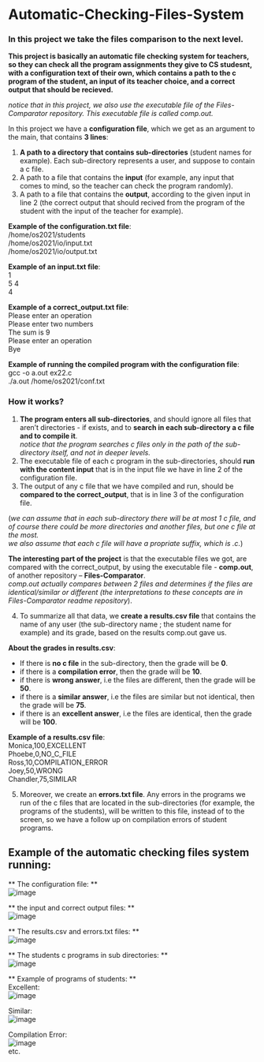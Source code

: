# Automatic-Checking-Files-System  
### In this project we take the files comparison to the next level.  
**This project is basically an automatic file checking system for teachers, so they can check all the program assignments they give to CS studesnt, with a configuration text of their own, which contains a path to the c program of the student, an input of its teacher choice, and a correct output that should be recieved.**    
   
*notice that in this project, we also use the executable file of the Files-Comparator repository. This executable file is called comp.out.*  
  
In this project we have a **configuration file**, which we get as an argument to the main, that contains **3 lines**:
1. **A path to a directory that contains sub-directories** (student names for example). Each sub-directory represents a user, and suppose to contain a c file.  
2. A path to a file that contains the **input** (for example, any input that comes to mind, so the teacher can check the program randomly).  
3. A path to a file that contains the **output**, according to the given input in line 2 (the correct output that should recived from the program of the student with the input of the teacher for example).  
  
**Example of the configuration.txt file**:  
/home/os2021/students  
/home/os2021/io/input.txt  
/home/os2021/io/output.txt  

**Example of an input.txt file**:  
1  
5 4  
4  
  
**Example of a correct_output.txt file**:  
Please enter an operation  
Please enter two numbers  
The sum is 9  
Please enter an operation  
Bye  

**Example of running the compiled program with the configuration file**:  
 gcc -o a.out ex22.c  
 ./a.out /home/os2021/conf.txt  
  
### How it works?  
    
1. **The program enters all sub-directories**, and should ignore all files that aren’t directories - if exists,  and to **search in each sub-directory a c file and to compile it**.  
*notice that the program searches c files only in the path of the sub-directory itself, and not in deeper levels.*
2. The executable file of each c program in the sub-directories, should **run with the content input** that is in the input file we have in line 2 of the configuration file.  
3. The output of any c file that we have compiled and run, should be **compared to the correct_output**, that is in line 3 of the configuration file.  
  
(*we can assume that in each sub-directory there will be at most 1 c file, and of course there could be more directories and another files, but one c file at the most.  
we also assume that each c file will have a propriate suffix, which is .c.*)     
  
**The interesting part of the project** is that the executable files we got, are compared with the correct_output, by using the executable file - **comp.out**, of another repository – **Files-Comparator**.  
*comp.out actually compares between 2 files and determines if the files are identical/similar or different (the interpretations to these concepts are in Files-Comparator readme repository*).  
  
4. To summarize all that data, we **create a results.csv file** that contains the name of any user (the sub-directory name ; the student name for example) and its grade, based on the results comp.out gave us.  
    
**About the grades in results.csv**:  
+ If there is **no c file** in the sub-directory, then the grade will be **0**.  
+ if there is a **compilation error**, then the grade will be **10**.  
+ if there is **wrong answer**, i.e the files are different, then the grade will be **50**.  
+ if there is a **similar answer**, i.e the files are similar but not identical, then the grade will be **75**.  
+ if there is an **excellent answer**, i.e the files are identical, then the grade will be **100**.
    
**Example of a results.csv file**:  
Monica,100,EXCELLENT  
Phoebe,0,NO_C_FILE  
Ross,10,COMPILATION_ERROR  
Joey,50,WRONG  
Chandler,75,SIMILAR  
  
5. Moreover, we create an **errors.txt file**. Any errors in the programs we run of the c files that are located in the sub-directories (for example, the programs of the students), will be written to this file, instead of to the screen, so we have a follow up on compilation errors of student programs.  
  
## Example of the automatic checking files system running:  
** The configuration file: **  
![image](https://user-images.githubusercontent.com/83518959/193104901-0de3e2db-9791-443d-855e-5159ed7ee6b9.png)  
  
** the input and correct output files: **  
![image](https://user-images.githubusercontent.com/83518959/193104721-c676b58d-98d9-4114-9a64-2a3f05ec6d6e.png)  
  
** The results.csv and errors.txt files: **  
![image](https://user-images.githubusercontent.com/83518959/193103565-85649ff3-4b8f-4942-918c-69809ec75fad.png)  
  
** The students c programs in sub directories: **  
![image](https://user-images.githubusercontent.com/83518959/193103770-94bb29ab-cf44-41d2-a8ba-b02ff2fbbf63.png)  
  
** Example of programs of students: **  
Excellent:  
![image](https://user-images.githubusercontent.com/83518959/193105305-6dc5ecd8-bef7-4c76-9bac-34a783425780.png)  

Similar:  
![image](https://user-images.githubusercontent.com/83518959/193105470-24dd9d9b-99cf-4a92-a76f-c11ac8781e21.png)  

Compilation Error:  
![image](https://user-images.githubusercontent.com/83518959/193105577-1e45288c-830b-4d13-96c1-a22edad15a11.png)  
etc.  








